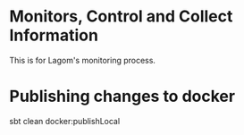 # Monitors, Control and Collect Information
This is for Lagom's monitoring process.

# Publishing changes to docker
sbt clean docker:publishLocal
